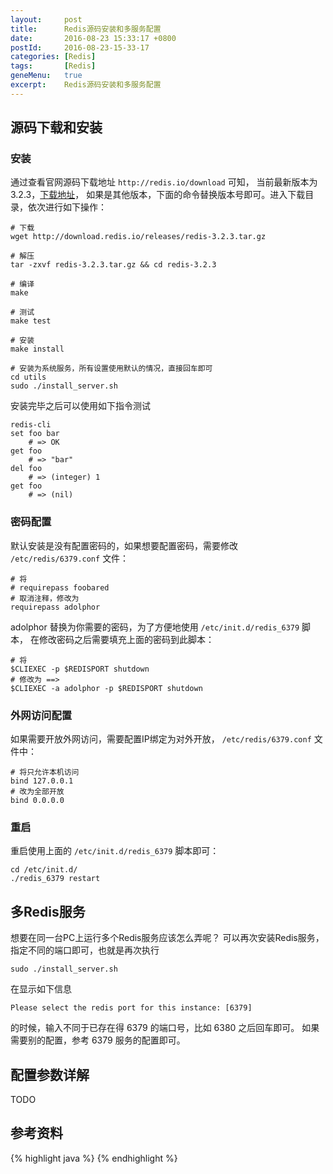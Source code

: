 ```yaml
---
layout:     post
title:      Redis源码安装和多服务配置
date:       2016-08-23 15:33:17 +0800
postId:     2016-08-23-15-33-17
categories: [Redis]
tags:       [Redis]
geneMenu:   true
excerpt:    Redis源码安装和多服务配置
---
```


## 源码下载和安装

### 安装
通过查看官网源码下载地址 `http://redis.io/download` 可知，
当前最新版本为3.2.3，[下载地址](http://download.redis.io/releases/redis-3.2.3.tar.gz)，
如果是其他版本，下面的命令替换版本号即可。进入下载目录，依次进行如下操作：

    # 下载
    wget http://download.redis.io/releases/redis-3.2.3.tar.gz
    
    # 解压
    tar -zxvf redis-3.2.3.tar.gz && cd redis-3.2.3
    
    # 编译
    make
    
    # 测试
    make test
    
    # 安装
    make install
    
    # 安装为系统服务，所有设置使用默认的情况，直接回车即可
    cd utils
    sudo ./install_server.sh
    
安装完毕之后可以使用如下指令测试

    redis-cli
    set foo bar 
        # => OK
    get foo
        # => "bar"
    del foo
        # => (integer) 1
    get foo 
        # => (nil)

### 密码配置
默认安装是没有配置密码的，如果想要配置密码，需要修改 `/etc/redis/6379.conf` 文件：

    # 将
    # requirepass foobared
    # 取消注释，修改为
    requirepass adolphor
    
adolphor 替换为你需要的密码，为了方便地使用 `/etc/init.d/redis_6379` 脚本，
在修改密码之后需要填充上面的密码到此脚本：

    # 将
    $CLIEXEC -p $REDISPORT shutdown
    # 修改为 ==>
    $CLIEXEC -a adolphor -p $REDISPORT shutdown

### 外网访问配置
如果需要开放外网访问，需要配置IP绑定为对外开放， `/etc/redis/6379.conf` 文件中：

    # 将只允许本机访问
    bind 127.0.0.1
    # 改为全部开放
    bind 0.0.0.0
    
### 重启

重启使用上面的 `/etc/init.d/redis_6379` 脚本即可：

    cd /etc/init.d/
    ./redis_6379 restart

## 多Redis服务
想要在同一台PC上运行多个Redis服务应该怎么弄呢？
可以再次安装Redis服务，指定不同的端口即可，也就是再次执行

    sudo ./install_server.sh
    
在显示如下信息

    Please select the redis port for this instance: [6379]

的时候，输入不同于已存在得 6379 的端口号，比如 6380 之后回车即可。
如果需要别的配置，参考 6379 服务的配置即可。


## 配置参数详解
TODO

## 参考资料

{% highlight java %}
{% endhighlight %}
